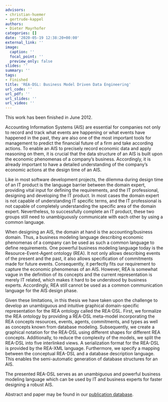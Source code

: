 ```yaml
---
advisors:
- christian-huemer
- gertrude-kappel
authors:
- Dieter Mayrhofer
categories: []
date: '2020-05-19 12:38:20+00:00'
external_link: ''
image:
  caption: ''
  focal_point: ''
  preview_only: false
slides: ''
summary: ''
tags:
- Finished
title: 'REA-DSL: Business Model Driven Data Engineering'
url_code: ''
url_pdf: ''
url_slides: ''
url_video: ''
---
```


This work has been finished in June 2012.

Accounting Information Systems (AIS) are essential for companies not only to record and track what events are happening or what events have happened in the past, they are also one of the most important tools for management to predict the financial future of a firm and take according actions. To enable an AIS to precisely record economic data and apply reasoning on them, it is crucial that the data structure of an AIS is built upon the economic phenomenas of a company’s business. Accordingly, it is already important to have a detailed understanding of the company’s economic actions at the design time of an AIS.

Like in most software development projects, the dilemma during design time of an IT product is the language barrier between the domain expert, providing vital input for defining the requirements, and the IT professional, designing and developing the IT product. In most cases the domain expert is not capable of understanding IT specific terms, and the IT professional is not capable of completely understanding the specific area of the domain expert. Nevertheless, to successfully complete an IT product, these two groups still need to unambiguously communicate with each other by using a common language.

When designing an AIS, the domain at hand is the accounting/business domain. Thus, a business modeling language describing economic phenomenas of a company can be used as such a common language to define requirements. One powerful business modeling language today is the Resource-Event-Agent ontology (REA). It not only allows describing events of the present and the past, it also allows specification of commitments made for future events. Consequently, it perfectly fits our requirement to capture the economic phenomenas of an AIS. However, REA is somewhat vague in the definition of its concepts and the current representation is merely IT related, which makes it hard to be understood by business experts. Accordingly, REA still cannot be used as a common communication language for the AIS design phase.

Given these limitations, in this thesis we have taken upon the challenge to develop an unambiguous and intuitive graphical domain-specific representation for the REA ontology called the REA-DSL. First, we formalize the REA ontology by providing a REA-DSL meta-model incorporating the REA concepts resources, events, agents, commitments, and types as well as concepts known from database modeling. Subsequently, we create a graphical notation for the REA-DSL using different shapes for different REA concepts. Additionally, to reduce the complexity of the models, we split the REA-DSL into five interlinked views. A serialization format for the REA-DSL is provided by the REA-XML language. Furthermore, we specify a mapping between the conceptual REA-DSL and a database description language. This enables the semi-automatic generation of database structures for an AIS.

The presented REA-DSL serves as an unambiguous and powerful business modeling language which can be used by IT and business experts for faster designing a robust AIS.

Abstract and paper may be found in our <a class="external" href="http://publik.tuwien.ac.at/showentry.php?ID=223117&amp;lang=2">publication database</a>.